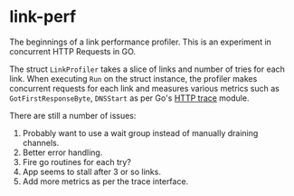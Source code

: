 # link-perf
The beginnings of a link performance profiler. This is an experiment in concurrent HTTP Requests in GO.

The struct `LinkProfiler` takes a slice of links and number of tries for each link. When executing
`Run` on the struct instance, the profiler makes concurrent requests for each link and measures various metrics
such as `GotFirstResponseByte`, `DNSStart` as per Go's [HTTP trace](https://pkg.go.dev/net/http/httptrace) module.

There are still a number of issues:

1. Probably want to use a wait group instead of manually draining channels.
2. Better error handling.
3. Fire go routines for each try?
4. App seems to stall after 3 or so links.
5. Add more metrics as per the trace interface.